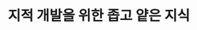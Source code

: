 ---
title: "지적 개발을 위한 좁고 얕은 지식"
keywords: home
tags: [home]
sidebar: mydoc_sidebar
permalink: index.html
summary: 이 블로그는 지적 개발을 위한 좁고 얕은 지식들을 대충 모아놓은 블로그입니다.
---